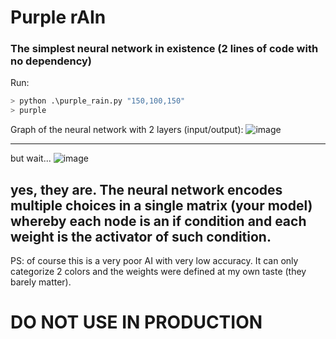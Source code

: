 # Purple rAIn
### The simplest neural network in existence (2 lines of code with no dependency)

Run:
``` python
> python .\purple_rain.py "150,100,150"
> purple
```

Graph of the neural network with 2 layers (input/output):
![image](https://user-images.githubusercontent.com/43297242/234066799-08732308-5e28-47e3-a2bb-57e20b2f3f9d.png)

---

but wait...
![image](https://user-images.githubusercontent.com/43297242/232600976-d36de01a-65b8-408f-bf7c-5c39be8bd6b2.png)


yes, they are. The neural network encodes multiple choices in a single matrix (your model) whereby each node is an if condition and each weight is the activator of such condition.
---

PS: of course this is a very poor AI with very low accuracy. It can only categorize 2 colors and the weights were defined at my own taste (they barely matter).
# DO NOT USE IN PRODUCTION

